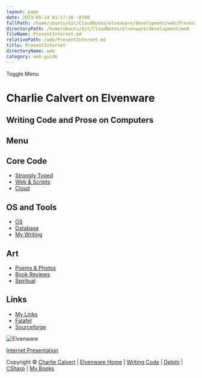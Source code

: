 ```yaml
---
layout: page
date: 2023-05-14 01:17:16 -0700
fullPath: /home/ubuntu/Git/CloudNotes/elvenware/development/web/PresentInternet.md
directoryPath: /home/ubuntu/Git/CloudNotes/elvenware/development/web
fileName: PresentInternet.md
relativePath: /web/PresentInternet.md
title: PresentInternet
directoryName: web
category: web-guide
---
```


Toggle Menu

Charlie Calvert on Elvenware
============================

Writing Code and Prose on Computers
-----------------------------------

Menu
----

Core Code
---------

-   [Strongly Typed](../index.html)
-   [Web & Scripts](index.html)
-   [Cloud](../cloud/index.shtml)

OS and Tools
------------

-   [OS](../../os/index.html)
-   [Database](../database/index.html)
-   [My Writing](../../books/index.html)

Art
---

-   [Poems & Photos](../../Art/index.html)
-   [Book Reviews](../../books/reading/index.html)
-   [Spiritual](../../spirit/index.html)

Links
-----

-   [My Links](../../links.html)
-   [Falafel](http://www.falafel.com/)
-   [Sourceforge](http://sourceforge.net/projects/elvenware/)

![Elvenware](/assets/images/elvenwarelogo.png)

[Internet
Presentation](https://docs.google.com/present/embed?id=d4jzqjs_28f943prgt&size=l)

Copyright © [Charlie Calvert](../../index.html) | [Elvenware
Home](../../index.html) | [Writing Code](../index.html) |
[Delphi](../delphi/index.html) | [CSharp](../csharp/index.html) | [My
Books](../../books/index.html)
